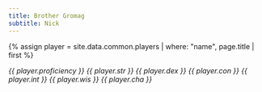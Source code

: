 ```yaml
---
title: Brother Gromag
subtitle: Nick
---
```


{% assign player = site.data.common.players | where: "name", page.title | first %}

<div id="myEntity" class="entity">
  <var class="proficiency" data-value="2">{{ player.proficiency }}</var>
  <var class="ability str" data-value="8">{{ player.str }}</var>
  <var class="ability dex" data-value="15">{{ player.dex }}</var>
  <var class="ability con" data-value="10">{{ player.con }}</var>
  <var class="ability int" data-value="14">{{ player.int }}</var>
  <var class="ability wis" data-value="12">{{ player.wis }}</var>
  <var class="ability cha" data-value="16">{{ player.cha }}</var>
  <var class="bonus int" data-value="proficiency"></var>
  <var class="bonus dex" data-value="proficiency"></var>
  <var class="bonus initiative" data-value="chaMod"></var>
</div>
